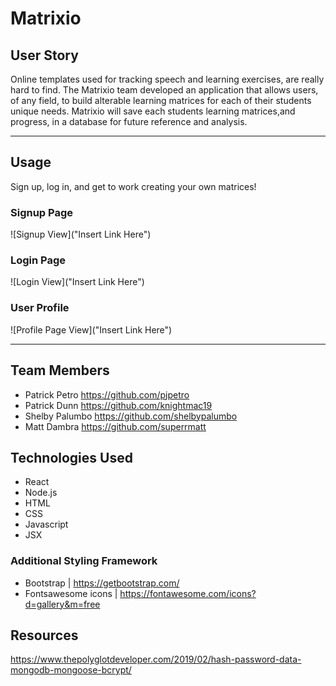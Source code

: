 # Matrixio

## User Story

Online templates used for tracking speech and learning
exercises, are really hard to find. The Matrixio team developed an application that allows users, of any field, to build alterable learning matrices for each of their students unique needs. Matrixio will save each students learning matrices,and progress, in a database for future reference and analysis.

<hr>

## Usage

Sign up, log in, and get to work creating your own matrices!

### Signup Page

![Signup View]("Insert Link Here")

### Login Page

![Login View]("Insert Link Here")

### User Profile

![Profile Page View]("Insert Link Here")

<hr>

## Team Members

- Patrick Petro https://github.com/pjpetro
- Patrick Dunn https://github.com/knightmac19
- Shelby Palumbo https://github.com/shelbypalumbo
- Matt Dambra https://github.com/superrmatt

## Technologies Used

- React
- Node.js
- HTML
- CSS
- Javascript
- JSX

### Additional Styling Framework

- Bootstrap | https://getbootstrap.com/
- Fontsawesome icons | https://fontawesome.com/icons?d=gallery&m=free

## Resources

https://www.thepolyglotdeveloper.com/2019/02/hash-password-data-mongodb-mongoose-bcrypt/
